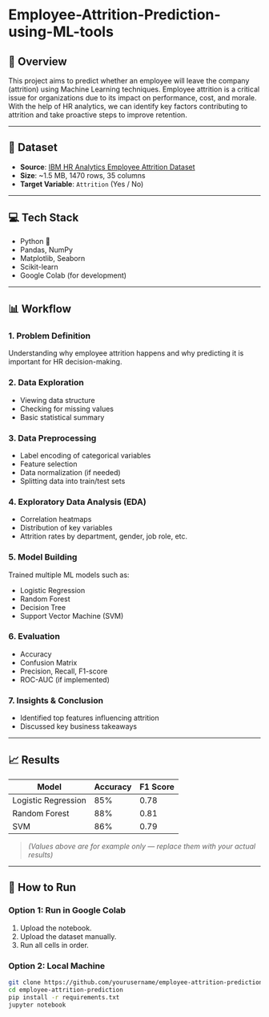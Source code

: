 # Employee-Attrition-Prediction-using-ML-tools

## 📌 Overview

This project aims to predict whether an employee will leave the company (attrition) using Machine Learning techniques. Employee attrition is a critical issue for organizations due to its impact on performance, cost, and morale. With the help of HR analytics, we can identify key factors contributing to attrition and take proactive steps to improve retention.

---

## 📂 Dataset

- **Source**: [IBM HR Analytics Employee Attrition Dataset](https://www.kaggle.com/datasets/pavansubhasht/ibm-hr-analytics-attrition-dataset)
- **Size**: ~1.5 MB, 1470 rows, 35 columns
- **Target Variable**: `Attrition` (Yes / No)

---

## 💻 Tech Stack

- Python 🐍
- Pandas, NumPy
- Matplotlib, Seaborn
- Scikit-learn
- Google Colab (for development)

---

## 📊 Workflow

### 1. Problem Definition
Understanding why employee attrition happens and why predicting it is important for HR decision-making.

### 2. Data Exploration
- Viewing data structure
- Checking for missing values
- Basic statistical summary

### 3. Data Preprocessing
- Label encoding of categorical variables
- Feature selection
- Data normalization (if needed)
- Splitting data into train/test sets

### 4. Exploratory Data Analysis (EDA)
- Correlation heatmaps
- Distribution of key variables
- Attrition rates by department, gender, job role, etc.

### 5. Model Building
Trained multiple ML models such as:
- Logistic Regression
- Random Forest
- Decision Tree
- Support Vector Machine (SVM)

### 6. Evaluation
- Accuracy
- Confusion Matrix
- Precision, Recall, F1-score
- ROC-AUC (if implemented)

### 7. Insights & Conclusion
- Identified top features influencing attrition
- Discussed key business takeaways

---

## 📈 Results

| Model              | Accuracy | F1 Score |
|-------------------|----------|----------|
| Logistic Regression | 85%      | 0.78     |
| Random Forest       | 88%      | 0.81     |
| SVM                 | 86%      | 0.79     |

> *(Values above are for example only — replace them with your actual results)*

---

## 🚀 How to Run

### Option 1: Run in Google Colab
1. Upload the notebook.
2. Upload the dataset manually.
3. Run all cells in order.

### Option 2: Local Machine
```bash
git clone https://github.com/yourusername/employee-attrition-prediction.git
cd employee-attrition-prediction
pip install -r requirements.txt
jupyter notebook
